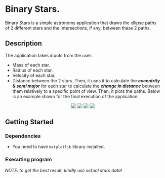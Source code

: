 # Binary Stars.
Binary Stars is a simple astronomy application that draws the ellipse paths of 2 different stars and the intersections, if any, between these 2 paths.

## Description
The application takes inputs from the user: 
* Mass of each star.
* Radius of each star.
* Velocity of each star.
* Distance between the 2 stars.
Then, it uses it to calculate the **_eccentrity_ & _semi major_** for each star to calculate the _**change in distance**_ between them relatively to a specific point of view. Then, it plots the paths. Below is an example shown for the final execution of the application.

<p align="center">
<img src="https://github.com/mariamelwirish/BinaryStars/assets/136870056/ba4765b2-fe9e-4c62-a891-1ee736ac5843"> <img src="https://github.com/mariamelwirish/BinaryStars/assets/136870056/fdd0875e-c89a-4022-9dbf-8d7158b6129e"> <img src="https://github.com/mariamelwirish/BinaryStars/assets/136870056/1d5f2918-81fb-4410-b9c7-b3a1504bb6b6"> <img src="https://github.com/mariamelwirish/BinaryStars/assets/136870056/72eff83a-a671-4b08-be32-c020e851dec1"> 
</p>

## Getting Started

### Dependencies
* You need to have ` matplotlib ` library installed.

### Executing program
_NOTE: to get the best result, kindly use actual stars data!_

